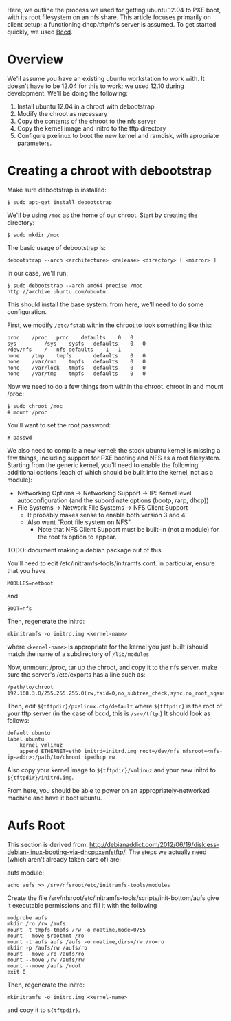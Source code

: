 Here, we outline the process we used for getting ubuntu 12.04 to PXE boot, with its root filesystem on an nfs share. This article focuses primarily on client setup; a functioning dhcp/tftp/nfs server is assumed. To get started quickly, we used [Bccd](http://bccd.net).

# Overview

We'll assume you have an existing ubuntu workstation to work with. It doesn't have to be 12.04 for this to work; we used 12.10 during development. We'll be doing the following:

1. Install ubuntu 12.04 in a chroot with debootstrap
2. Modify the chroot as necessary
3. Copy the contents of the chroot to the nfs server
4. Copy the kernel image and initrd to the tftp directory
5. Configure pxelinux to boot the new kernel and ramdisk, with apropriate parameters.

# Creating a chroot with debootstrap

Make sure debootstrap is installed:

    $ sudo apt-get install debootstrap

We'll be using `/moc` as the home of our chroot. Start by creating the directory:

    $ sudo mkdir /moc

The basic usage of debootstrap is:

    debootstrap --arch <architecture> <release> <directory> [ <mirror> ]

In our case, we'll run:

    $ sudo debootstrap --arch amd64 precise /moc http://archive.ubuntu.com/ubuntu

This should install the base system. from here, we'll need to do some configuration.

First, we modify `/etc/fstab` within the chroot to look something like this:

    proc	/proc	proc	defaults	0	0
    sys         /sys	sysfs 	defaults 	0	0
    /dev/nfs	/	nfs	defaults	1	1
    none	/tmp	tmpfs		defaults	0	0
    none	/var/run	tmpfs	defaults	0	0
    none	/var/lock	tmpfs	defaults	0	0
    none	/var/tmp	tmpfs	defaults	0	0

Now we need to do a few things from within the chroot. chroot in and mount /proc:

    $ sudo chroot /moc
    # mount /proc

You'll want to set the root password:

    # passwd

We also need to compile a new kernel; the stock ubuntu kernel is missing a few things, including support for PXE booting and NFS as a root filesystem. Starting from the generic kernel, you'll need to enable the following additional options (each of which should be built into the kernel, not as a module):

 - Networking Options -> Networking Support -> IP: Kernel level autoconfiguration (and the subordinate options (bootp, rarp, dhcp))
 - File Systems -> Network File Systems -> NFS Client Support
   - It probably makes sense to enable both version 3 and 4.
   - Also want "Root file system on NFS"
      - Note that NFS Client Support must be built-in (not a module) for the root fs option to appear.

TODO: document making a debian package out of this

You'll need to edit /etc/initramfs-tools/initramfs.conf. in particular, ensure that you have

    MODULES=netboot

and

    BOOT=nfs

Then, regenerate the initrd:

    mkinitramfs -o initrd.img <kernel-name>

where `<kernel-name>` is appropriate for the kernel you just built (should match the name of a subdirectory of `/lib/modules`

Now, unmount /proc, tar up the chroot, and copy it to the nfs server. make sure the server's /etc/exports has a line such as:

    /path/to/chroot 192.168.3.0/255.255.255.0(rw,fsid=0,no_subtree_check,sync,no_root_sqaush)

Then, edit `${tftpdir}/pxelinux.cfg/default` where `${tftpdir}` is the root of your tftp server (in the case of bccd, this is `/srv/tftp`.) It should look as follows:

    default ubuntu
    label ubuntu
        kernel vmlinuz
        append ETHERNET=eth0 initrd=initrd.img root=/dev/nfs nfsroot=<nfs-ip-addr>:/path/to/chroot ip=dhcp rw

Also copy your kernel image to `${tftpdir}/vmlinuz` and your new initrd to `${tftpdir}/initrd.img`.

From here, you should be able to power on an appropriately-networked machine and have it boot ubuntu.

# Aufs Root

This section is derived from: <http://debianaddict.com/2012/06/19/diskless-debian-linux-booting-via-dhcppxenfstftp/>. The steps we actually need (which aren't already taken care of) are:

aufs module:

    echo aufs >> /srv/nfsroot/etc/initramfs-tools/modules

Create the file /srv/nfsroot/etc/initramfs-tools/scripts/init-bottom/aufs give it executable permissions and fill it with the following

    modprobe aufs
    mkdir /ro /rw /aufs
    mount -t tmpfs tmpfs /rw -o noatime,mode=0755
    mount --move $rootmnt /ro
    mount -t aufs aufs /aufs -o noatime,dirs=/rw:/ro=ro
    mkdir -p /aufs/rw /aufs/ro
    mount --move /ro /aufs/ro
    mount --move /rw /aufs/rw
    mount --move /aufs /root
    exit 0

Then, regenerate the initrd:

    mkinitramfs -o initrd.img <kernel-name>

and copy it to `${tftpdir}`.